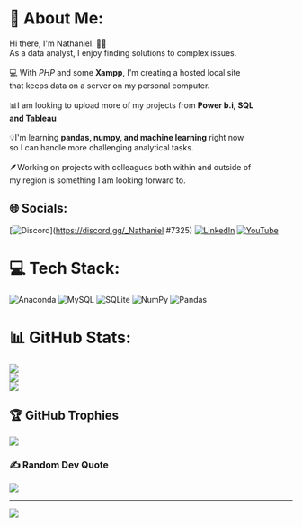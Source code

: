 # 💫 About Me:
Hi there, I'm Nathaniel. 👋🏾<br>As a data analyst, I enjoy finding solutions to complex issues.<br><br>💻 With *PHP* and some **Xampp**, I'm creating a hosted local site<br> that keeps data on a server on my personal computer.<br><br>📊I  am looking to upload more of my projects from **Power b.i, SQL<br> and Tableau**<br><br>💡I'm learning **pandas, numpy, and machine learning** right now <br>so I can handle more challenging analytical tasks.<br><br>🪶Working on projects with colleagues both within and outside of <br>my region is something I am looking forward to.


## 🌐 Socials:
[![Discord](https://img.shields.io/badge/Discord-%237289DA.svg?logo=discord&logoColor=white)](https://discord.gg/_Nathaniel #7325) [![LinkedIn](https://img.shields.io/badge/LinkedIn-%230077B5.svg?logo=linkedin&logoColor=white)](https://linkedin.com/in/https://www.linkedin.com/in/nathanielagbajor/) [![YouTube](https://img.shields.io/badge/YouTube-%23FF0000.svg?logo=YouTube&logoColor=white)](https://youtube.com/@https://www.youtube.com/@debuggingmaths8514) 

# 💻 Tech Stack:
![Anaconda](https://img.shields.io/badge/Anaconda-%2344A833.svg?style=for-the-badge&logo=anaconda&logoColor=white) ![MySQL](https://img.shields.io/badge/mysql-%2300f.svg?style=for-the-badge&logo=mysql&logoColor=white) ![SQLite](https://img.shields.io/badge/sqlite-%2307405e.svg?style=for-the-badge&logo=sqlite&logoColor=white) ![NumPy](https://img.shields.io/badge/numpy-%23013243.svg?style=for-the-badge&logo=numpy&logoColor=white) ![Pandas](https://img.shields.io/badge/pandas-%23150458.svg?style=for-the-badge&logo=pandas&logoColor=white)
# 📊 GitHub Stats:
![](https://github-readme-stats.vercel.app/api?username=NathanielAgb&theme=radical&hide_border=false&include_all_commits=true&count_private=true)<br/>
![](https://github-readme-streak-stats.herokuapp.com/?user=NathanielAgb&theme=radical&hide_border=false)<br/>
![](https://github-readme-stats.vercel.app/api/top-langs/?username=NathanielAgb&theme=radical&hide_border=false&include_all_commits=true&count_private=true&layout=compact)

## 🏆 GitHub Trophies
![](https://github-profile-trophy.vercel.app/?username=NathanielAgb&theme=radical&no-frame=false&no-bg=false&margin-w=4)

### ✍️ Random Dev Quote
![](https://quotes-github-readme.vercel.app/api?type=horizontal&theme=radical)

---
[![](https://visitcount.itsvg.in/api?id=NathanielAgb&icon=1&color=0)](https://visitcount.itsvg.in)

<!-- Proudly created with GPRM ( https://gprm.itsvg.in ) -->
